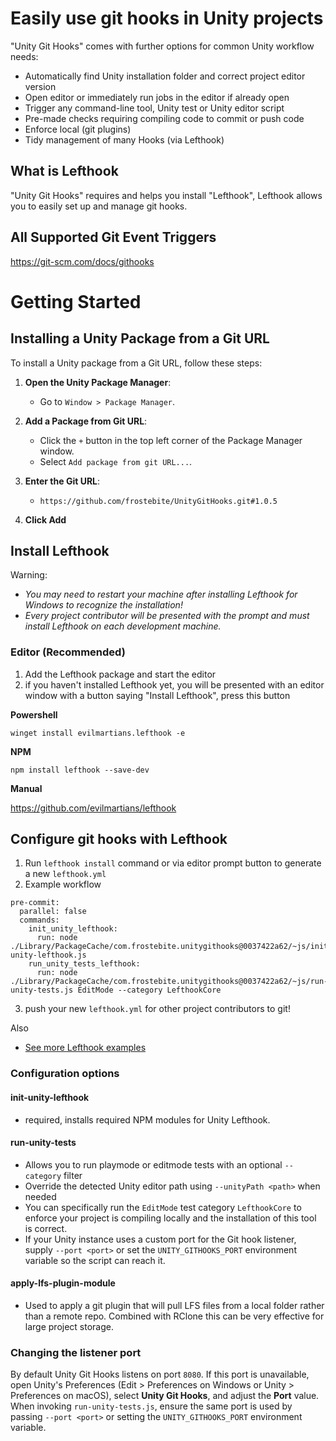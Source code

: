 # Easily use git hooks in Unity projects

"Unity Git Hooks" comes with further options for common Unity workflow needs:
- Automatically find Unity installation folder and correct project editor version
- Open editor or immediately run jobs in the editor if already open
- Trigger any command-line tool, Unity test or Unity editor script
- Pre-made checks requiring compiling code to commit or push code
- Enforce local (git plugins)
- Tidy management of many Hooks (via Lefthook)

## What is Lefthook
"Unity Git Hooks" requires and helps you install "Lefthook", Lefthook allows you to easily set up and manage git hooks.

## All Supported Git Event Triggers
https://git-scm.com/docs/githooks

# Getting Started

## Installing a Unity Package from a Git URL

To install a Unity package from a Git URL, follow these steps:

1. **Open the Unity Package Manager**:
   - Go to `Window > Package Manager`.

2. **Add a Package from Git URL**:
   - Click the `+` button in the top left corner of the Package Manager window.
   - Select `Add package from git URL...`.

3. **Enter the Git URL**:
   - ```
     https://github.com/frostebite/UnityGitHooks.git#1.0.5
     ```

4. **Click Add**
  
## Install Lefthook

Warning:
- _You may need to restart your machine after installing Lefthook for Windows to recognize the installation!_
- _Every project contributor will be presented with the prompt and must install Lefthook on each development machine._

### Editor (Recommended)

1) Add the Lefthook package and start the editor
2) if you haven't installed Lefthook yet, you will be presented with an editor window with a button saying "Install Lefthook", press this button

__Powershell__
```
winget install evilmartians.lefthook -e
```
__NPM__
```
npm install lefthook --save-dev
```
__Manual__

https://github.com/evilmartians/lefthook

## Configure git hooks with Lefthook

1) Run ```lefthook install``` command or via editor prompt button to generate a new `lefthook.yml`
2) Example workflow
  ```
  pre-commit:
    parallel: false
    commands:
      init_unity_lefthook:
        run: node ./Library/PackageCache/com.frostebite.unitygithooks@0037422a62/~js/init-unity-lefthook.js
      run_unity_tests_lefthook:
        run: node ./Library/PackageCache/com.frostebite.unitygithooks@0037422a62/~js/run-unity-tests.js EditMode --category LefthookCore
  ```
3) push your new `lefthook.yml` for other project contributors to git!

Also
- [See more Lefthook examples](https://github.com/evilmartians/lefthook?tab=readme-ov-file#why-lefthook)

### Configuration options

#### init-unity-lefthook
- required, installs required NPM modules for Unity Lefthook.

#### run-unity-tests
- Allows you to run playmode or editmode tests with an optional `--category` filter
- Override the detected Unity editor path using `--unityPath <path>` when needed
- You can specifically run the `EditMode` test category `LefthookCore` to enforce your project is compiling locally and the installation of this tool is correct.
- If your Unity instance uses a custom port for the Git hook listener, supply `--port <port>` or set the `UNITY_GITHOOKS_PORT` environment variable so the script can reach it.

#### apply-lfs-plugin-module
- Used to apply a git plugin that will pull LFS files from a local folder rather than a remote repo. Combined with RClone this can be very effective for large project storage.



### Changing the listener port

By default Unity Git Hooks listens on port `8080`. If this port is unavailable, open Unity's Preferences (Edit > Preferences on Windows or Unity > Preferences on macOS), select **Unity Git Hooks**, and adjust the **Port** value. When invoking `run-unity-tests.js`, ensure the same port is used by passing `--port <port>` or setting the `UNITY_GITHOOKS_PORT` environment variable.
